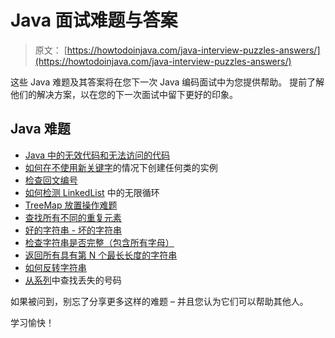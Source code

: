 # Java 面试难题与答案

> 原文： [https://howtodoinjava.com/java-interview-puzzles-answers/](https://howtodoinjava.com/java-interview-puzzles-answers/)

这些 Java 难题及其答案将在您下一次 Java 编码面试中为您提供帮助。 提前了解他们的解决方案，以在您的下一次面试中留下更好的印象。

## Java 难题

*   [Java 中的无效代码和无法访问的代码](//howtodoinjava.com/puzzles/dead-code-and-unreachable-code-in-java-puzzle/)
*   [如何在不使用新关键字](//howtodoinjava.com/puzzles/how-to-create-an-instance-of-any-class-without-using-new-keyword/)的情况下创建任何类的实例
*   [检查回文编号](//howtodoinjava.com/puzzles/how-to-check-if-a-number-is-palindrome-in-java/)
*   [如何检测 LinkedList](https://howtodoinjava.com/puzzles/how-to-detect-infinite-loop-in-linkedlist-in-java-with-example/) 中的无限循环
*   [TreeMap 放置操作难题](//howtodoinjava.com/puzzles/java-puzzle-treemap-put-operation/)
*   [查找所有不同的重复元素](//howtodoinjava.com/puzzles/java-puzzle-find-all-the-distinct-duplicate-elements/)
*   [好的字符串 - 坏的字符串](//howtodoinjava.com/puzzles/java-puzzle-good-string-bad-string/)
*   [检查字符串是否完整（包含所有字母）](//howtodoinjava.com/puzzles/puzzle-check-if-string-is-complete-contains-all-alphabets/)
*   [返回所有具有第 N 个最长长度的字符串](//howtodoinjava.com/puzzles/puzzle-return-all-the-strings-with-the-nth-longest-length/)
*   [如何反转字符串](//howtodoinjava.com/puzzles/how-to-reverse-string-in-java/)
*   [从系列](//howtodoinjava.com/puzzles/find-missing-number-from-series/)中查找丢失的号码

如果被问到，别忘了分享更多这样的难题 – 并且您认为它们可以帮助其他人。

学习愉快！
